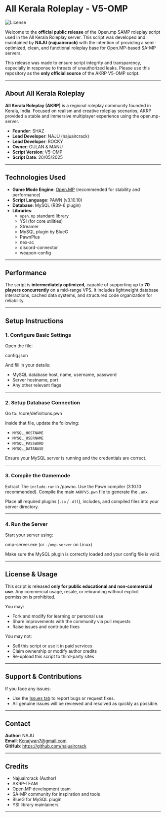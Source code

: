 # All Kerala Roleplay - V5-OMP
![License](https://img.shields.io/badge/license-All%20Rights%20Reserved-red)

Welcome to the **official public release** of the Open.mp SAMP roleplay script used in the All Kerala Roleplay server. This script was developed and maintained by **NAJU (najuaircrack)** with the intention of providing a semi-optimized, clean, and functional roleplay base for Open.MP-based SA-MP servers.

This release was made to ensure script integrity and transparency, especially in response to threats of unauthorized leaks. Please use this repository as the **only official source** of the AKRP V5-OMP script.

---

## About All Kerala Roleplay

**All Kerala Roleplay (AKRP)** is a regional roleplay community founded in Kerala, India. Focused on realism and creative roleplay scenarios, AKRP provided a stable and immersive multiplayer experience using the open.mp-server.

- **Founder**: SHAZ
- **Lead Developer**: NAJU (najuaircrack)
- **Lead Developer**: ROCKY  
- **Owner**: GULAN & MANU  
- **Script Version**: V5-OMP  
- **Script Date**: 20/05/2025  

---

## Technologies Used

- **Game Mode Engine**: [Open.MP](https://open.mp) (recommended for stability and performance)
- **Script Language**: PAWN (v3.10.10)
- **Database**: MySQL (R39-6 plugin)
- **Libraries**:
  - `open.mp` standard library
  - YSI (for core utilities)
  - Streamer
  - MySQL plugin by BlueG
  - PawnPlus
  - nex-ac
  - discord-connector
  - weapon-config

---

## Performance

The script is **intermediately optimized**, capable of supporting up to **70 players concurrently** on a mid-range VPS. It includes lightweight database interactions, cached data systems, and structured code organization for reliability.

---

## Setup Instructions

### 1. Configure Basic Settings

Open the file:

config.json

And fill in your details:
- MySQL database host, name, username, password
- Server hostname, port
- Any other relevant flags

---

### 2. Setup Database Connection

Go to:
/core/definitions.pwn

Inside that file, update the following:
- `MYSQL_HOSTNAME`
- `MYSQL_USERNAME`
- `MYSQL_PASSWORD`
- `MYSQL_DATABASE`

Ensure your MySQL server is running and the credentials are correct.

---

### 3. Compile the Gamemode

Extract The `include.rar` in /pawno.
Use the Pawn compiler (3.10.10 recommended). Compile the main `AKRPV5.pwn` file to generate the `.amx`.

Place all required plugins (`.so` / `.dll`), includes, and compiled files into your server directory.

---

### 4. Run the Server

Start your server using:

omp-server.exe (or `./omp-server` on Linux)

Make sure the MySQL plugin is correctly loaded and your config file is valid.

---

## License & Usage

This script is released **only for public educational and non-commercial use**. Any commercial usage, resale, or rebranding without explicit permission is prohibited.

You may:
- Fork and modify for learning or personal use
- Share improvements with the community via pull requests
- Raise issues and contribute fixes

You may not:
- Sell this script or use it in paid services
- Claim ownership or modify author credits
- Re-upload this script to third-party sites

---

## Support & Contributions

If you face any issues:
- Use the [Issues tab](https://github.com/najuaircrack/AKRPV5/issues) to report bugs or request fixes.
- All genuine issues will be reviewed and resolved as quickly as possible.

---

## Contact

**Author**: NAJU  
**Email**: Kcnajwan7@gmail.com  
**GitHub**: https://github.com/najuaircrack

---

## Credits

- Najuaircrack (Author)
- AKRP-TEAM 
- Open.MP development team  
- SA-MP community for inspiration and tools  
- BlueG for MySQL plugin  
- YSI library maintainers  

---

